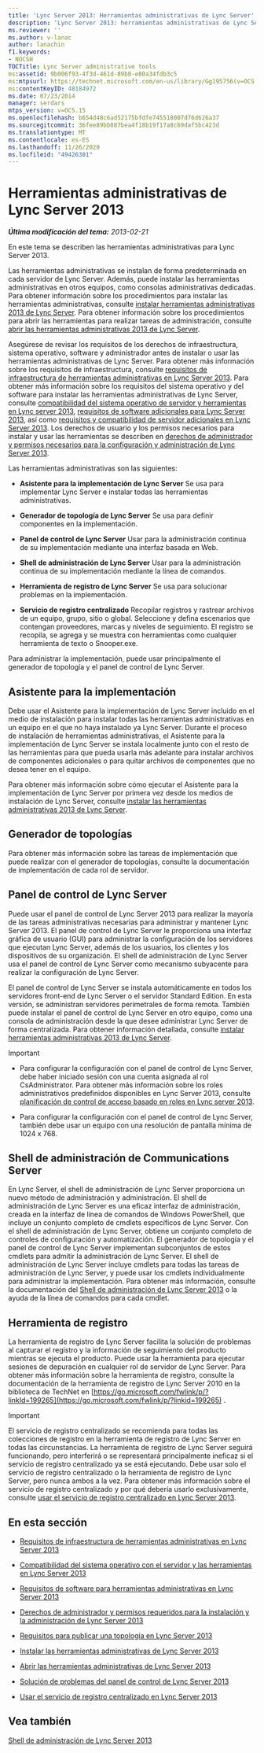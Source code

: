 ```yaml
---
title: 'Lync Server 2013: Herramientas administrativas de Lync Server'
description: 'Lync Server 2013: herramientas administrativas de Lync Server.'
ms.reviewer: ''
ms.author: v-lanac
author: lanachin
f1.keywords:
- NOCSH
TOCTitle: Lync Server administrative tools
ms:assetid: 9b006f93-4f3d-461d-89b8-e80a34fdb3c5
ms:mtpsurl: https://technet.microsoft.com/en-us/library/Gg195756(v=OCS.15)
ms:contentKeyID: 48184972
ms.date: 07/23/2014
manager: serdars
mtps_version: v=OCS.15
ms.openlocfilehash: b654d48c6ad52175bfdfe745518007d76d626a37
ms.sourcegitcommit: 36fee89bb887bea4f18b19f17a8c69daf5bc423d
ms.translationtype: MT
ms.contentlocale: es-ES
ms.lasthandoff: 11/26/2020
ms.locfileid: "49426301"
---
```

# <a name="lync-server-2013-administrative-tools"></a>Herramientas administrativas de Lync Server 2013

<div data-xmlns="http://www.w3.org/1999/xhtml">

<div class="topic" data-xmlns="http://www.w3.org/1999/xhtml" data-msxsl="urn:schemas-microsoft-com:xslt" data-cs="https://msdn.microsoft.com/">

<div data-asp="https://msdn2.microsoft.com/asp">



</div>

<div id="mainSection">

<div id="mainBody">

<span> </span>

_**Última modificación del tema:** 2013-02-21_

En este tema se describen las herramientas administrativas para Lync Server 2013.

Las herramientas administrativas se instalan de forma predeterminada en cada servidor de Lync Server. Además, puede instalar las herramientas administrativas en otros equipos, como consolas administrativas dedicadas. Para obtener información sobre los procedimientos para instalar las herramientas administrativas, consulte [instalar herramientas administrativas 2013 de Lync Server](lync-server-2013-install-lync-server-administrative-tools.md). Para obtener información sobre los procedimientos para abrir las herramientas para realizar tareas de administración, consulte [abrir las herramientas administrativas 2013 de Lync Server](lync-server-2013-open-lync-server-administrative-tools.md).

Asegúrese de revisar los requisitos de los derechos de infraestructura, sistema operativo, software y administrador antes de instalar o usar las herramientas administrativas de Lync Server. Para obtener más información sobre los requisitos de infraestructura, consulte [requisitos de infraestructura de herramientas administrativas en Lync Server 2013](lync-server-2013-administrative-tools-infrastructure-requirements.md). Para obtener más información sobre los requisitos del sistema operativo y del software para instalar las herramientas administrativas de Lync Server, consulte [compatibilidad del sistema operativo de servidor y herramientas en Lync server 2013](lync-server-2013-server-and-tools-operating-system-support.md), [requisitos de software adicionales para Lync Server 2013](lync-server-2013-additional-software-requirements.md), así como [requisitos y compatibilidad de servidor adicionales en Lync Server 2013](lync-server-2013-additional-server-support-and-requirements.md). Los derechos de usuario y los permisos necesarios para instalar y usar las herramientas se describen en [derechos de administrador y permisos necesarios para la configuración y administración de Lync Server 2013](lync-server-2013-administrator-rights-and-permissions-required-for-setup-and-administration.md).

Las herramientas administrativas son las siguientes:

  - **Asistente para la implementación de Lync Server**   Se usa para implementar Lync Server e instalar todas las herramientas administrativas.

  - **Generador de topología de Lync Server**   Se usa para definir componentes en la implementación.

  - **Panel de control de Lync Server**   Usar para la administración continua de su implementación mediante una interfaz basada en Web.

  - **Shell de administración de Lync Server**   Usar para la administración continua de su implementación mediante la línea de comandos.

  - **Herramienta de registro de Lync Server**   Se usa para solucionar problemas en la implementación.

  - **Servicio de registro centralizado**   Recopilar registros y rastrear archivos de un equipo, grupo, sitio o global. Seleccione y defina escenarios que contengan proveedores, marcas y niveles de seguimiento. El registro se recopila, se agrega y se muestra con herramientas como cualquier herramienta de texto o Snooper.exe.

Para administrar la implementación, puede usar principalmente el generador de topología y el panel de control de Lync Server.

<div>

## <a name="deployment-wizard"></a>Asistente para la implementación

Debe usar el Asistente para la implementación de Lync Server incluido en el medio de instalación para instalar todas las herramientas administrativas en un equipo en el que no haya instalado ya Lync Server. Durante el proceso de instalación de herramientas administrativas, el Asistente para la implementación de Lync Server se instala localmente junto con el resto de las herramientas para que pueda usarla más adelante para instalar archivos de componentes adicionales o para quitar archivos de componentes que no desea tener en el equipo.

Para obtener más información sobre cómo ejecutar el Asistente para la implementación de Lync Server por primera vez desde los medios de instalación de Lync Server, consulte [instalar las herramientas administrativas 2013 de Lync Server](lync-server-2013-install-lync-server-administrative-tools.md).

</div>

<div>

## <a name="topology-builder"></a>Generador de topologías

Para obtener más información sobre las tareas de implementación que puede realizar con el generador de topologías, consulte la documentación de implementación de cada rol de servidor.

</div>

<div>

## <a name="lync-server-control-panel"></a>Panel de control de Lync Server

Puede usar el panel de control de Lync Server 2013 para realizar la mayoría de las tareas administrativas necesarias para administrar y mantener Lync Server 2013. El panel de control de Lync Server le proporciona una interfaz gráfica de usuario (GUI) para administrar la configuración de los servidores que ejecutan Lync Server, además de los usuarios, los clientes y los dispositivos de su organización. El shell de administración de Lync Server usa el panel de control de Lync Server como mecanismo subyacente para realizar la configuración de Lync Server.

El panel de control de Lync Server se instala automáticamente en todos los servidores front-end de Lync Server o el servidor Standard Edition. En esta versión, se administran servidores perimetrales de forma remota. También puede instalar el panel de control de Lync Server en otro equipo, como una consola de administración desde la que desee administrar Lync Server de forma centralizada. Para obtener información detallada, consulte [instalar herramientas administrativas 2013 de Lync Server](lync-server-2013-install-lync-server-administrative-tools.md).

<div>


> [!IMPORTANT]  
> <UL>
> <LI>
> <P>Para configurar la configuración con el panel de control de Lync Server, debe haber iniciado sesión con una cuenta asignada al rol CsAdministrator. Para obtener más información sobre los roles administrativos predefinidos disponibles en Lync Server 2013, consulte <A href="lync-server-2013-planning-for-role-based-access-control.md">planificación de control de acceso basado en roles en Lync server 2013</A>.</P>
> <LI>
> <P>Para configurar la configuración con el panel de control de Lync Server, también debe usar un equipo con una resolución de pantalla mínima de 1024 x 768.</P></LI></UL>



</div>

</div>

<div>

## <a name="lync-server-management-shell"></a>Shell de administración de Communications Server

En Lync Server, el shell de administración de Lync Server proporciona un nuevo método de administración y administración. El shell de administración de Lync Server es una eficaz interfaz de administración, creada en la interfaz de línea de comandos de Windows PowerShell, que incluye un conjunto completo de cmdlets específicos de Lync Server. Con el shell de administración de Lync Server, obtiene un conjunto completo de controles de configuración y automatización. El generador de topología y el panel de control de Lync Server implementan subconjuntos de estos cmdlets para admitir la administración de Lync Server. El shell de administración de Lync Server incluye cmdlets para todas las tareas de administración de Lync Server, y puede usar los cmdlets individualmente para administrar la implementación. Para obtener más información, consulte la documentación del [Shell de administración de Lync Server 2013](lync-server-2013-lync-server-management-shell.md) o la ayuda de la línea de comandos para cada cmdlet.

</div>

<div>

## <a name="logging-tool"></a>Herramienta de registro

La herramienta de registro de Lync Server facilita la solución de problemas al capturar el registro y la información de seguimiento del producto mientras se ejecuta el producto. Puede usar la herramienta para ejecutar sesiones de depuración en cualquier rol de servidor de Lync Server. Para obtener más información sobre la herramienta de registro, consulte la documentación de la herramienta de registro de Lync Server 2010 en la biblioteca de TechNet en [https://go.microsoft.com/fwlink/p/?linkId=199265](https://go.microsoft.com/fwlink/p/?linkid=199265) .

<div>


> [!IMPORTANT]  
> El servicio de registro centralizado se recomienda para todas las colecciones de registro en la herramienta de registro de Lync Server en todas las circunstancias. La herramienta de registro de Lync Server seguirá funcionando, pero interferirá o se representará principalmente ineficaz si el servicio de registro centralizado ya se está ejecutando. Debe usar solo el servicio de registro centralizado o la herramienta de registro de Lync Server, pero nunca ambos a la vez. Para obtener más información sobre el servicio de registro centralizado y por qué debería usarlo exclusivamente, consulte <A href="lync-server-2013-using-the-centralized-logging-service.md">usar el servicio de registro centralizado en Lync Server 2013</A>.



</div>

</div>

<div>

## <a name="in-this-section"></a>En esta sección

  - [Requisitos de infraestructura de herramientas administrativas en Lync Server 2013](lync-server-2013-administrative-tools-infrastructure-requirements.md)

  - [Compatibilidad del sistema operativo con el servidor y las herramientas en Lync Server 2013](lync-server-2013-server-and-tools-operating-system-support.md)

  - [Requisitos de software para herramientas administrativas en Lync Server 2013](lync-server-2013-administrative-tools-software-requirements.md)

  - [Derechos de administrador y permisos requeridos para la instalación y la administración de Lync Server 2013](lync-server-2013-administrator-rights-and-permissions-required-for-setup-and-administration.md)

  - [Requisitos para publicar una topología en Lync Server 2013](lync-server-2013-requirements-to-publish-a-topology.md)

  - [Instalar las herramientas administrativas de Lync Server 2013](lync-server-2013-install-lync-server-administrative-tools.md)

  - [Abrir las herramientas administrativas de Lync Server 2013](lync-server-2013-open-lync-server-administrative-tools.md)

  - [Solución de problemas del panel de control de Lync Server 2013](lync-server-2013-troubleshooting-lync-server-2013-control-panel.md)

  - [Usar el servicio de registro centralizado en Lync Server 2013](lync-server-2013-using-the-centralized-logging-service.md)

</div>

<div>

## <a name="see-also"></a>Vea también


[Shell de administración de Lync Server 2013](lync-server-2013-lync-server-management-shell.md)  
  

</div>

</div>

<span> </span>

</div>

</div>

</div>

